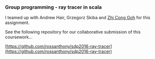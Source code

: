 ### Group programming - ray tracer in scala

I teamed up with Andrew Hair, Grzegorz Skiba and [Zhi Cong Goh](https://github.com/gohzhicong) for this assignment.

See the following repository for our collaborative submission of this coursework...

[https://github.com/rossanthony/sdp2016-ray-tracer](https://github.com/rossanthony/sdp2016-ray-tracer)
